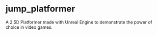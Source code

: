 # jump_platformer
A 2.5D Platformer made with Unreal Engine to demonstrate the power of choice in video games.
